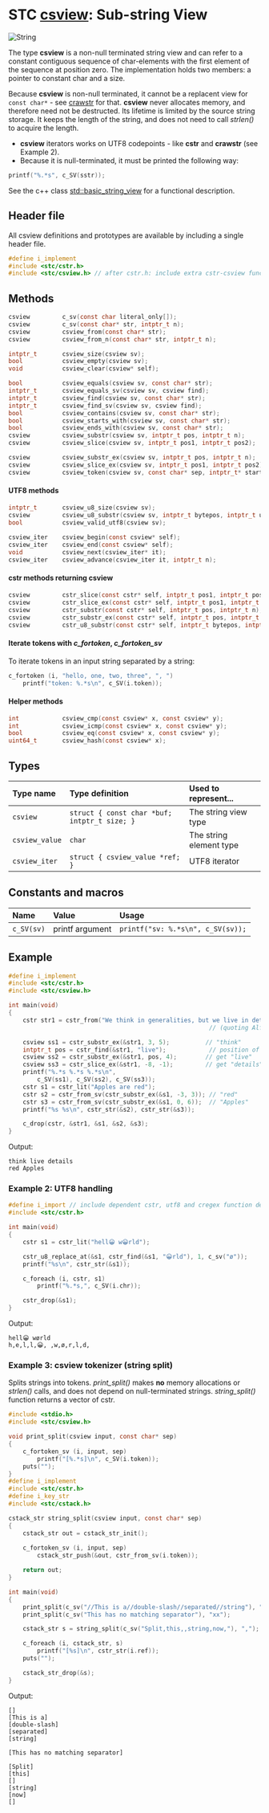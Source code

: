 # STC [csview](../include/stc/csview.h): Sub-string View
![String](pics/string.jpg)

The type **csview** is a non-null terminated string view and can refer to a constant contiguous
sequence of char-elements with the first element of the sequence at position zero. The implementation
holds two members: a pointer to constant char and a size.

Because **csview** is non-null terminated, it cannot be a replacent view for `const char*` - 
see [crawstr](crawstr_api.md) for that. **csview** never allocates memory, and therefore need not be
destructed. Its lifetime is limited by the source string storage. It keeps the length of the string,
and does not need to call *strlen()* to acquire the length.

- **csview** iterators works on UTF8 codepoints - like **cstr** and **crawstr** (see Example 2).
- Because it is null-terminated, it must be printed the following way:
```c
printf("%.*s", c_SV(sstr));
```

See the c++ class [std::basic_string_view](https://en.cppreference.com/w/cpp/string/basic_string_view)
for a functional description.

## Header file

All csview definitions and prototypes are available by including a single header file.

```c
#define i_implement
#include <stc/cstr.h>
#include <stc/csview.h> // after cstr.h: include extra cstr-csview functions
```
## Methods

```c
csview         c_sv(const char literal_only[]);                         // construct from literal, no strlen()
csview         c_sv(const char* str, intptr_t n);                       // construct from str and length n
csview         csview_from(const char* str);                           // construct from const char*
csview         csview_from_n(const char* str, intptr_t n);             // alias for c_sv(str, n)

intptr_t       csview_size(csview sv);
bool           csview_empty(csview sv);
void           csview_clear(csview* self);

bool           csview_equals(csview sv, const char* str);
intptr_t       csview_equals_sv(csview sv, csview find);
intptr_t       csview_find(csview sv, const char* str);
intptr_t       csview_find_sv(csview sv, csview find);
bool           csview_contains(csview sv, const char* str);
bool           csview_starts_with(csview sv, const char* str);
bool           csview_ends_with(csview sv, const char* str);
csview         csview_substr(csview sv, intptr_t pos, intptr_t n);
csview         csview_slice(csview sv, intptr_t pos1, intptr_t pos2);

csview         csview_substr_ex(csview sv, intptr_t pos, intptr_t n);     // negative pos count from end
csview         csview_slice_ex(csview sv, intptr_t pos1, intptr_t pos2);  // negative pos1, pos2 count from end
csview         csview_token(csview sv, const char* sep, intptr_t* start); // *start > sv.size after last token
```

#### UTF8 methods
```c
intptr_t       csview_u8_size(csview sv);
csview         csview_u8_substr(csview sv, intptr_t bytepos, intptr_t u8len);
bool           csview_valid_utf8(csview sv);                              // requires linking with src/utf8code.c
 
csview_iter    csview_begin(const csview* self);
csview_iter    csview_end(const csview* self);
void           csview_next(csview_iter* it);                              // utf8 codepoint step, not byte!
csview_iter    csview_advance(csview_iter it, intptr_t n);
```

#### cstr methods returning csview
```c
csview         cstr_slice(const cstr* self, intptr_t pos1, intptr_t pos2);
csview         cstr_slice_ex(const cstr* self, intptr_t pos1, intptr_t pos2); // see csview_slice_ex()
csview         cstr_substr(const cstr* self, intptr_t pos, intptr_t n);
csview         cstr_substr_ex(const cstr* self, intptr_t pos, intptr_t n);    // see csview_substr_ex()
csview         cstr_u8_substr(const cstr* self, intptr_t bytepos, intptr_t u8len);
```
#### Iterate tokens with *c_fortoken*, *c_fortoken_sv*

To iterate tokens in an input string separated by a string:
```c
c_fortoken (i, "hello, one, two, three", ", ")
    printf("token: %.*s\n", c_SV(i.token));
```

#### Helper methods
```c
int            csview_cmp(const csview* x, const csview* y);
int            csview_icmp(const csview* x, const csview* y);
bool           csview_eq(const csview* x, const csview* y);
uint64_t       csview_hash(const csview* x);
```

## Types

| Type name       | Type definition                            | Used to represent...     |
|:----------------|:-------------------------------------------|:-------------------------|
| `csview`        | `struct { const char *buf; intptr_t size; }` | The string view type   |
| `csview_value`  | `char`                                     | The string element type  |
| `csview_iter`   | `struct { csview_value *ref; }`            | UTF8 iterator            |

## Constants and macros

| Name           | Value                | Usage                                        |
|:---------------|:---------------------|:---------------------------------------------|
| `c_SV(sv)`     | printf argument      | `printf("sv: %.*s\n", c_SV(sv));`            |

## Example
```c
#define i_implement
#include <stc/cstr.h>
#include <stc/csview.h>

int main(void)
{
    cstr str1 = cstr_from("We think in generalities, but we live in details.");
                                                        // (quoting Alfred N. Whitehead)

    csview ss1 = cstr_substr_ex(&str1, 3, 5);          // "think"
    intptr_t pos = cstr_find(&str1, "live");            // position of "live" in str1
    csview ss2 = cstr_substr_ex(&str1, pos, 4);        // get "live"
    csview ss3 = cstr_slice_ex(&str1, -8, -1);         // get "details"
    printf("%.*s %.*s %.*s\n",
        c_SV(ss1), c_SV(ss2), c_SV(ss3));
    cstr s1 = cstr_lit("Apples are red");
    cstr s2 = cstr_from_sv(cstr_substr_ex(&s1, -3, 3)); // "red"
    cstr s3 = cstr_from_sv(cstr_substr_ex(&s1, 0, 6));  // "Apples"
    printf("%s %s\n", cstr_str(&s2), cstr_str(&s3));

    c_drop(cstr, &str1, &s1, &s2, &s3);
}
```
Output:
```
think live details
red Apples
```

### Example 2: UTF8 handling
```c
#define i_import // include dependent cstr, utf8 and cregex function definitions.
#include <stc/cstr.h>

int main(void)
{
    cstr s1 = cstr_lit("hell😀 w😀rld");

    cstr_u8_replace_at(&s1, cstr_find(&s1, "😀rld"), 1, c_sv("ø"));
    printf("%s\n", cstr_str(&s1));

    c_foreach (i, cstr, s1)
        printf("%.*s,", c_SV(i.chr));

    cstr_drop(&s1);
}
```
Output:
```
hell😀 wørld
h,e,l,l,😀, ,w,ø,r,l,d,
```

### Example 3: csview tokenizer (string split)
Splits strings into tokens. *print_split()* makes **no** memory allocations or *strlen()* calls,
and does not depend on null-terminated strings. *string_split()* function returns a vector of cstr.
```c
#include <stdio.h>
#include <stc/csview.h>

void print_split(csview input, const char* sep)
{
    c_fortoken_sv (i, input, sep)
        printf("[%.*s]\n", c_SV(i.token));
    puts("");
}
#define i_implement
#include <stc/cstr.h>
#define i_key_str
#include <stc/cstack.h>

cstack_str string_split(csview input, const char* sep)
{
    cstack_str out = cstack_str_init();
    
    c_fortoken_sv (i, input, sep)
        cstack_str_push(&out, cstr_from_sv(i.token));

    return out;
}

int main(void)
{
    print_split(c_sv("//This is a//double-slash//separated//string"), "//");
    print_split(c_sv("This has no matching separator"), "xx");

    cstack_str s = string_split(c_sv("Split,this,,string,now,"), ",");

    c_foreach (i, cstack_str, s)
        printf("[%s]\n", cstr_str(i.ref));
    puts("");

    cstack_str_drop(&s);
}
```
Output:
```
[]
[This is a]
[double-slash]
[separated]
[string]

[This has no matching separator]

[Split]
[this]
[]
[string]
[now]
[]
```

